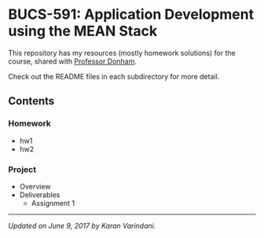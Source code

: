 # BUCS-591: Application Development using the MEAN Stack
This repository has my resources (mostly homework solutions) for the course, shared with [Professor Donham](http://www.bu.edu/cs/perry-donham/).

Check out the README files in each subdirectory for more detail.

## Contents

### Homework
* hw1
* hw2

### Project
* Overview
* Deliverables
  * Assignment 1

----
_Updated on June 9, 2017 by Karan Varindani._
